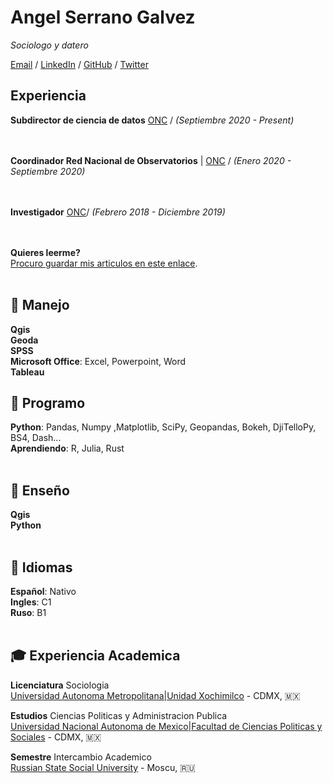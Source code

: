 # Angel Serrano Galvez
_Sociologo y datero_ <br>

[Email](mailto:angelserranogs@gmail.com) / [LinkedIn](https://www.linkedin.com/in/angel-serrano-galvez/) / [GitHub](https://github.com/unmexicano/) / [Twitter](https://twitter.com/datero_mexa)

## Experiencia

**Subdirector de ciencia de datos** [ONC](https://onc.org.mx) / _(Septiembre 2020 - Present)_ <br>
<br><br>

**Coordinador Red Nacional de Observatorios** | [ONC](https://onc.org.mx) / _(Enero 2020 - Septiembre 2020)_ <br>
<br><br>

**Investigador**   [ONC](https://onc.org.mx)/ _(Febrero 2018 - Diciembre 2019)_<br>
<br><br>



**Quieres leerme?**
<br> [Procuro guardar mis articulos en este enlace](https://github.com/unmexicano/articulospublicados).
<br><br>

## 💬 Manejo

**Qgis**  <br>
**Geoda** <br>
**SPSS** <br>
**Microsoft Office**: Excel, Powerpoint, Word <br>
**Tableau** <br>

## 💬 Programo
**Python**: Pandas, Numpy ,Matplotlib, SciPy, Geopandas, Bokeh, DjiTelloPy, BS4, Dash... <br>
**Aprendiendo**: R, Julia, Rust
<br><br>

## 💬 Enseño
**Qgis** <br>
**Python**
<br><br>
  
## 💬 Idiomas

**Español**: Nativo <br>
**Ingles**: C1 <br>
**Ruso**: B1 
<br><br>

## 🎓 Experiencia Academica


**Licenciatura** Sociologia<br>
[Universidad Autonoma Metropolitana|Unidad Xochimilco](https://www.xoc.uam.mx/) - CDMX, 🇲🇽

**Estudios** Ciencias Politicas y Administracion Publica<br>
[Universidad Nacional Autonoma de Mexico|Facultad de Ciencias Politicas y Sociales](www.politicas.unam.mx)  - CDMX, 🇲🇽

**Semestre** Intercambio Academico<br>
[Russian State Social University](https://rgsu.net/) - Moscu, 🇷🇺

